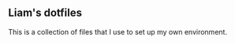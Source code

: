 Liam's dotfiles
--------------

This is a collection of files that I use to set up my own environment.

